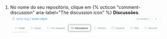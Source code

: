 1. No nome do seu repositório, clique em {% octicon "comment-discussion" aria-label="The discussion icon" %} **Discussões**. ![Aba "Discussões" de um repositório](/assets/images/help/discussions/repository-discussions-tab.png)
